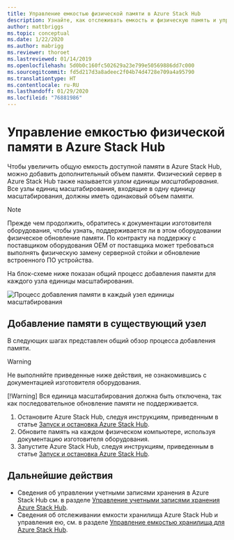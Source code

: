 ```yaml
---
title: Управление емкостью физической памяти в Azure Stack Hub
description: Узнайте, как отслеживать емкость и физическую память и управлять ими в Azure Stack Hub.
author: mattbriggs
ms.topic: conceptual
ms.date: 1/22/2020
ms.author: mabrigg
ms.reviewer: thoroet
ms.lastreviewed: 01/14/2019
ms.openlocfilehash: 5d0b0c160fc502629a23e799e50569886dd7c000
ms.sourcegitcommit: fd5d217d3a8adeec2f04b74d4728e709a4a95790
ms.translationtype: HT
ms.contentlocale: ru-RU
ms.lasthandoff: 01/29/2020
ms.locfileid: "76881986"
---
```

# <a name="manage-physical-memory-capacity-in-azure-stack-hub"></a>Управление емкостью физической памяти в Azure Stack Hub

Чтобы увеличить общую емкость доступной памяти в Azure Stack Hub, можно добавить дополнительный объем памяти. Физический сервер в Azure Stack Hub также называется *узлом единицы масштабирования*. Все узлы единиц масштабирования, входящие в одну единицу масштабирования, должны иметь одинаковый объем памяти.

> [!note]  
> Прежде чем продолжить, обратитесь к документации изготовителя оборудования, чтобы узнать, поддерживается ли в этом оборудовании физическое обновление памяти. По контракту на поддержку с поставщиком оборудования OEM от поставщика может требоваться выполнять физическую замену серверной стойки и обновление встроенного ПО устройства.

На блок-схеме ниже показан общий процесс добавления памяти для каждого узла единицы масштабирования.

![Процесс добавления памяти в каждый узел единицы масштабирования](media/azure-stack-manage-storage-physical-capacity/process-to-add-memory-to-scale-unit.png)

## <a name="add-memory-to-an-existing-node"></a>Добавление памяти в существующий узел
В следующих шагах представлен общий обзор процесса добавления памяти.

> [!Warning]
> Не выполняйте приведенные ниже действия, не ознакомившись с документацией изготовителя оборудования.
> 
> [!Warning]
> Вся единица масштабирования должна быть отключена, так как последовательное обновление памяти не поддерживается.

1. Остановите Azure Stack Hub, следуя инструкциям, приведенным в статье [Запуск и остановка Azure Stack Hub](azure-stack-start-and-stop.md).
2. Обновите память на каждом физическом компьютере, используя документацию изготовителя оборудования.
3. Запустите Azure Stack Hub, следуя инструкциям, приведенным в статье [Запуск и остановка Azure Stack Hub](azure-stack-start-and-stop.md).

## <a name="next-steps"></a>Дальнейшие действия

 - Сведения об управлении учетными записями хранения в Azure Stack Hub см. в разделе [Управление учетными записями хранения Azure Stack Hub](azure-stack-manage-storage-accounts.md).
 - Сведения об отслеживании емкости хранилища Azure Stack Hub и управления ею, см. в разделе [Управление емкостью хранилища для Azure Stack Hub](azure-stack-manage-storage-shares.md).
